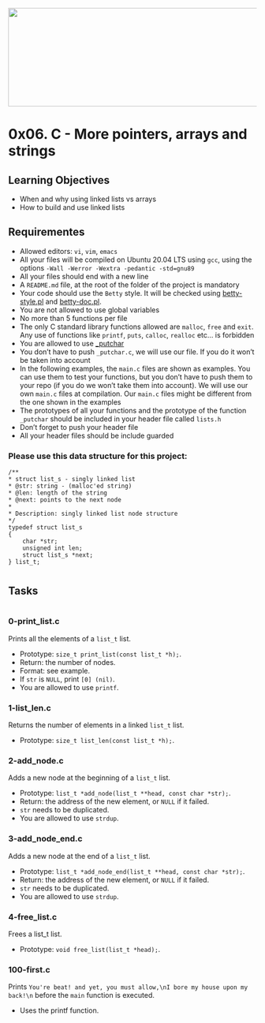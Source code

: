 <p align="center">
<img src="https://assets.website-files.com/6105315644a26f77912a1ada/610540e8b4cd6969794fe673_Holberton_School_logo-04-04.svg" height="200px" width="700px">
</p>

# 0x06. C - More pointers, arrays and strings

## Learning Objectives

* When and why using linked lists vs arrays
* How to build and use linked lists

## Requirementes

*  Allowed editors: `vi`, `vim`, `emacs`
*  All your files will be compiled on Ubuntu 20.04 LTS using `gcc`, using the options `-Wall -Werror -Wextra -pedantic -std=gnu89`
*  All your files should end with a new line
*  A `README.md` file, at the root of the folder of the project is mandatory
*  Your code should use the `Betty` style. It will be checked using [betty-style.pl](https://github.com/holbertonschool/Betty/blob/master/betty-style.pl) and [betty-doc.pl](https://github.com/holbertonschool/Betty/blob/master/betty-doc.pl).
*  You are not allowed to use global variables
*  No more than 5 functions per file
*  The only C standard library functions allowed are `malloc`, `free` and `exit`. Any use of functions like `printf`, `puts`, `calloc`, `realloc` etc… is forbidden
*  You are allowed to use [_putchar](https://github.com/holbertonschool/_putchar.c/blob/master/_putchar.c)
*  You don’t have to push `_putchar.c`, we will use our file. If you do it won’t be taken into account
*  In the following examples, the `main.c` files are shown as examples. You can use them to test your functions, but you don’t have to push them to your repo (if you do we won’t take them into account). We will use our own `main.c` files at compilation. Our `main.c` files might be different from the one shown in the examples
*  The prototypes of all your functions and the prototype of the function `_putchar` should be included in your header file called `lists.h`
*  Don’t forget to push your header file
*  All your header files should be include guarded

### Please use this data structure for this project:

	/**
 	* struct list_s - singly linked list
 	* @str: string - (malloc'ed string)
 	* @len: length of the string
 	* @next: points to the next node
 	*
 	* Description: singly linked list node structure
 	*/
	typedef struct list_s
	{
	    char *str;
	    unsigned int len;
	    struct list_s *next;
	} list_t;

#
## Tasks

#

### 0-print_list.c
Prints all the elements of a `list_t` list.
- Prototype: `size_t print_list(const list_t *h);`.
- Return: the number of nodes.
- Format: see example.
- If `str` is `NULL`, print `[0] (nil)`.
- You are allowed to use `printf`.

### 1-list_len.c
Returns the number of elements in a linked `list_t` list.
- Prototype: `size_t list_len(const list_t *h);`.

### 2-add_node.c
Adds a new node at the beginning of a `list_t` list.
- Prototype: `list_t *add_node(list_t **head, const char *str);`.
- Return: the address of the new element, or `NULL` if it failed.
- `str` needs to be duplicated.
- You are allowed to use `strdup`.

### 3-add_node_end.c
Adds a new node at the end of a `list_t` list.
- Prototype: `list_t *add_node_end(list_t **head, const char *str);`.
- Return: the address of the new element, or `NULL` if it failed.
- `str` needs to be duplicated.
- You are allowed to use `strdup`.

### 4-free_list.c
Frees a list_t list.
- Prototype: `void free_list(list_t *head);`.

### 100-first.c
Prints `You're beat! and yet, you must allow,\nI bore my house upon my back!\n` before the `main` function is executed.
- Uses the printf function.

